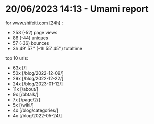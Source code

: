 # 20/06/2023 14:13 - Umami report
for www.shifeiti.com [24h] :

 - 253 (-52) page views
 - 86 (-44) uniques
 - 57 (-36) bounces
 - 3h 49' 57'' (-1h 55' 45'') totaltime


top 10 urls:
 - 63x [/]
 - 50x [/blog/2022-12-09/]
 - 29x [/blog/2022-12-22/]
 - 24x [/blog/2023-01-12/]
 - 11x [/about/]
 - 9x [/bbtalk/]
 - 7x [/page/2/]
 - 5x [/wiki/]
 - 4x [/blog/categories/]
 - 4x [/blog/2022-05-24/]



